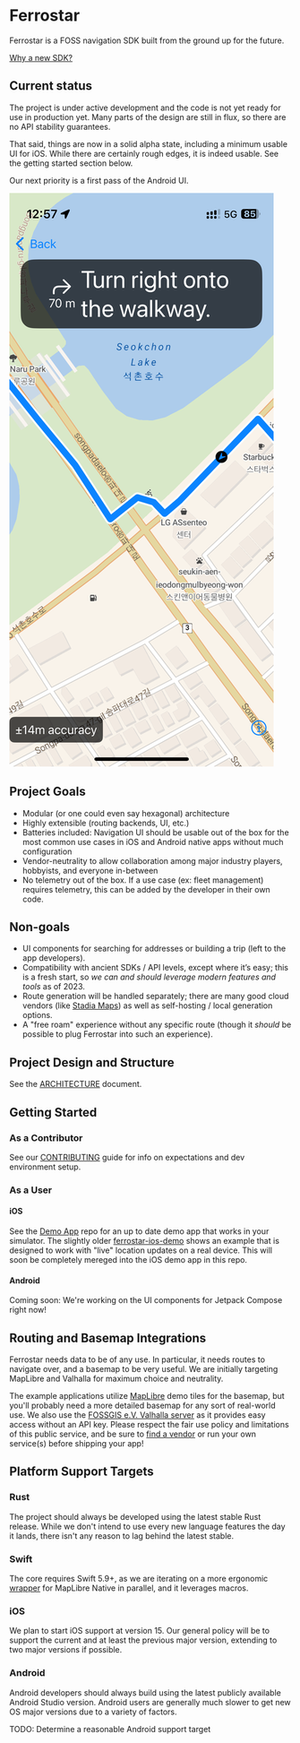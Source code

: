 # Ferrostar

Ferrostar is a FOSS navigation SDK built from the ground up for the future.

[Why a new SDK?](https://stadiamaps.notion.site/Next-Gen-Navigation-SDK-f16f987bfa5a455296b0671636033cdb)

## Current status

The project is under active development
and the code is not yet ready for use in production yet.
Many parts of the design are still in flux,
so there are no API stability guarantees.

That said, things are now in a solid alpha state,
including a minimum usable UI for iOS.
While there are certainly rough edges, it is indeed usable.
See the getting started section below.

Our next priority is a first pass of the Android UI.

![A screenshot of the current status](screenshot.png)

## Project Goals

- Modular (or one could even say hexagonal) architecture
- Highly extensible (routing backends, UI, etc.)
- Batteries included: Navigation UI should be usable out of the box for the most common use cases in iOS and Android native apps without much configuration
- Vendor-neutrality to allow collaboration among major industry players, hobbyists, and everyone in-between
- No telemetry out of the box. If a use case (ex: fleet management) requires telemetry, this can be added by the developer in their own code.

## Non-goals

- UI components for searching for addresses or building a trip (left to the app developers).
- Compatibility with ancient SDKs / API levels, except where it’s easy; this is a fresh start, so *we can and should leverage modern features and tools* as of 2023.
- Route generation will be handled separately; there are many good cloud vendors (like [Stadia Maps](https://stadiamaps.com/products/navigation-routing/)) as well as self-hosting / local generation options.
- A "free roam" experience without any specific route (though it *should* be possible to plug Ferrostar into such an experience).

## Project Design and Structure

See the [ARCHITECTURE](ARCHITECTURE.md) document.

## Getting Started

### As a Contributor

See our [CONTRIBUTING](CONTRIBUTING.md) guide
for info on expectations and dev environment setup.

### As a User

#### iOS

See the [Demo App](apple/DemoApp) repo
for an up to date demo app that works in your simulator.
The slightly older [ferrostar-ios-demo](https://github.com/stadiamaps/ferrostar-ios-demo)
shows an example that is designed to work with "live" location updates on a real device.
This will soon be completely mereged into the iOS demo app in this repo.

#### Android

Coming soon: We're working on the UI components for Jetpack Compose right now!

## Routing and Basemap Integrations

Ferrostar needs data to be of any use.
In particular, it needs routes to navigate over, and a basemap to be very useful.
We are initially targeting MapLibre and Valhalla for maximum choice and neutrality.

The example applications utilize [MapLibre](https://maplibre.org/) demo tiles for the basemap,
but you'll probably need a more detailed basemap for any sort of real-world use.
We also use the [FOSSGIS e.V. Valhalla server](https://gis-ops.com/global-open-valhalla-server-online/)
as it provides easy access without an API key.
Please respect the fair use policy and limitations of this public service,
and be sure to [find a vendor](VENDORS.md) or run your own service(s) before shipping your app!

## Platform Support Targets

### Rust

The project should always be developed using the latest stable Rust release.
While we don't intend to use every new language features the day it lands,
there isn't any reason to lag behind the latest stable.

### Swift

The core requires Swift 5.9+, as we are iterating on a more ergonomic [wrapper](https://github.com/stadiamaps/maplibre-swiftui-dsl-playground)
for MapLibre Native in parallel,
and it leverages macros.

### iOS

We plan to start iOS support at version 15.
Our general policy will be to support the current and at least the previous major version,
extending to two major versions if possible.

### Android

Android developers should always build using the latest publicly available Android Studio version.
Android users are generally much slower to get new OS major versions due to a variety of factors.

TODO: Determine a reasonable Android support target
